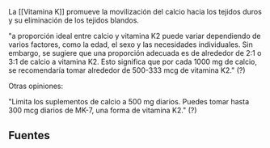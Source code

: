 

La [[Vitamina K]] promueve la movilización del calcio hacia los tejidos duros y su eliminación de los tejidos blandos.

"a proporción ideal entre calcio y vitamina K2 puede variar dependiendo de varios factores, como la edad, el sexo y las necesidades individuales. Sin embargo, se sugiere que una proporción adecuada es de alrededor de 2:1 o 3:1 de calcio a vitamina K2. Esto significa que por cada 1000 mg de calcio, se recomendaría tomar alrededor de 500-333 mcg de vitamina K2." (?)

Otras opiniones:

"Limita los suplementos de calcio a 500 mg diarios. Puedes tomar hasta 300 mcg diarios de MK-7, una forma de vitamina K2." (?)


## Fuentes

